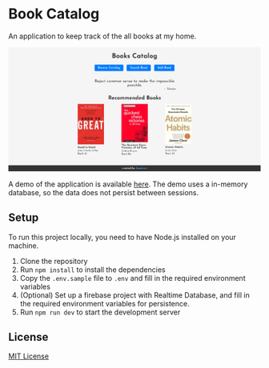 # Book Catalog

An application to keep track of the all books at my home.

<p align="center">
    <img src="screenshots/homepage.png" alt="Book Catalog" width="600">
</p>

A demo of the application is available [here](https://book-catalog-demo.vercel.app/). The demo uses a in-memory database, so the data does not persist between sessions.

## Setup

To run this project locally, you need to have Node.js installed on your machine.

1. Clone the repository
2. Run `npm install` to install the dependencies
3. Copy the `.env.sample` file to `.env` and fill in the required environment variables
4. (Optional) Set up a firebase project with Realtime Database, and fill in the required environment variables for persistence.
5. Run `npm run dev` to start the development server

## License

[MIT License](./LICENSE)
